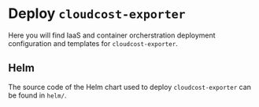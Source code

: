 # Deploy `cloudcost-exporter`

Here you will find IaaS and container orcherstration deployment configuration and templates for `cloudcost-exporter`.

## Helm

The source code of the Helm chart used to deploy `cloudcost-exporter` can be found in `helm/`.
